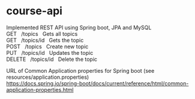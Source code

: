 # course-api

Implemented REST API using Spring boot, JPA and MySQL </br>
GET&nbsp;&nbsp;&nbsp;/topics&nbsp;&nbsp;&nbsp;Gets all topics  </br>
GET&nbsp;&nbsp;&nbsp;/topics/id&nbsp;&nbsp;&nbsp;Gets the topic   </br>
POST&nbsp;&nbsp;&nbsp;/topics&nbsp;&nbsp;&nbsp;Create new topic </br> 
PUT&nbsp;&nbsp;&nbsp;/topics/id&nbsp;&nbsp;&nbsp;Updates the topic </br>
DELETE&nbsp;&nbsp;&nbsp;/topics/id&nbsp;&nbsp;&nbsp;Delete the topic </br>

URL of Common Application properties for Spring boot (see resources/application.properties) </br>
https://docs.spring.io/spring-boot/docs/current/reference/html/common-application-properties.html </br>